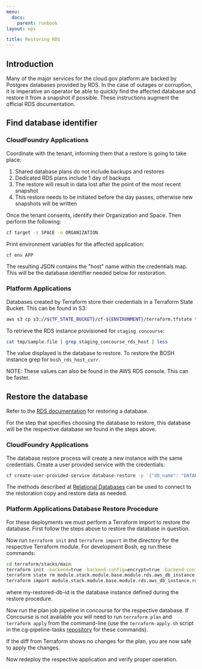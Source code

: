 ```yaml
---
menu:
  docs:
    parent: runbook
layout: ops

title: Restoring RDS
---
```


## Introduction
Many of the major services for the cloud.gov platform are backed by Postgres databases provided by RDS.  In the case of outages or corruption, it is imperative an operator be able to quickly find the affected database and restore it from a snapshot if possible.  These instructions augment the official RDS documentation.

## Find database identifier

### CloudFoundry Applications
Coordinate with the tenant, informing them that a restore is going to take place:
1. Shared database plans do not include backups and restores
2. Dedicated RDS plans include 1 day of backups
3. The restore will result in data lost after the point of the most recent snapshot
4. This restore needs to be initiated before the day passes, otherwise new snapshots will be written

Once the tenant consents, identify their Organization and Space.  Then perform the following:
```sh
cf target -s SPACE -o ORGANIZATION
```

Print environment variables for the affected application:
```sh
cf env APP
```

The resulting JSON contains the "host" name within the credentials map.  This will be the database identifier needed below for restoration.

### Platform Applications
Databases created by Terraform store their credentials in a Terraform State Bucket.  This can be found in S3:
```sh
aws s3 cp s3://${TF_STATE_BUCKET}/cf-${ENVIRONMENT}/terraform.tfstate tmp/state.file
```

To retrieve the RDS instance provisioned for `staging concourse`:
```sh
cat tmp/sample.file | grep staging_concourse_rds_host | less
```

The value displayed is the database to restore.  To restore the BOSH instance grep for `bosh_rds_host_curr`.

NOTE: These values can also be found in the AWS RDS console.  This can be faster.

## Restore the database
Refer to the [RDS documentation](https://docs.aws.amazon.com/AmazonRDS/latest/UserGuide/USER_RestoreFromSnapshot.html) for restoring a database.

For the step that specifies choosing the database to restore, this database will be the respective database we found in the steps above.

### CloudFoundry Applications
The database restore process will create a new instance with the same credentials.  Create a user provided service with the credentials:
```sh
cf create-user-provided-service database-restore -p '{"db_name": "DATABASE_NAME", "host": "DATABASE_HOST", "password":"DATABASE_PASSWORD", "port": "5432", "uri": "postgres://DATABASE_USERNAME:DATABASE_PASSWORD@DATABASE_HOST:5432/DATABASE_NAME", "username": "DATABASE_USERNAME"}'
```

The methods described at [Relational Databases](https://cloud.gov/docs/services/relational-database/) can be used to connect to the restoration copy and restore data as needed.

### Platform Applications Database Restore Procedure
For these deployments we must perform a Terraform import to restore the database.  First follow the steps above to restore the database in question.

Now run `terraform init` and `terraform import` in the directory for the respective Terraform module.  For development Bosh, eg run these commands:

```sh
cd terraform/stacks/main
terraform init -backend=true -backend-config=encrypt=true -backend-config=bucket=terraform-state -backend-config=key=development/terraform.tfstate
terraform state rm module.stack.module.base.module.rds.aws_db_instance.rds_database
terraform import module.stack.module.base.module.rds.aws_db_instance.rds_database my-restored-db-id
```

where my-restored-db-id is the database instance defined during the restore procedure.

Now run the plan job pipeline in concourse for the respective database. If Concourse is not available you will need to run `terraform plan` and `terraform apply` from the command-line (use the `terraform-apply.sh` script in the cg-pipeline-tasks [repository](https://github.com/18F/cg-pipeline-tasks.git) for these commands).

If the diff from Terraform shows no changes for the plan, you are now safe to apply the changes.

Now redeploy the respective application and verify proper operation.